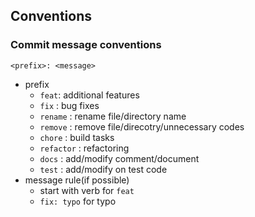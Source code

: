 ## Conventions

### Commit message conventions
```
<prefix>: <message>
```
- prefix
  - `feat`: additional features
  - `fix` : bug fixes
  - `rename` : rename file/directory name
  - `remove` : remove file/direcotry/unnecessary codes
  - `chore` : build tasks
  - `refactor` : refactoring
  - `docs` : add/modify comment/document
  - `test` : add/modify on test code
- message rule(if possible)
  - start with verb for `feat`
  - `fix: typo` for typo